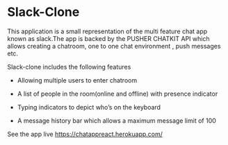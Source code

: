 # Slack-Clone
This application is a small representation  of the multi feature chat app known as slack.The app is backed by  the PUSHER CHATKIT API which allows creating a chatroom, one to one chat environment , push messages etc.

Slack-clone includes the following features

 - Allowing multiple users to enter chatroom
  
 - A list of people in the room(online and offline) with presence indicator
  
 - Typing indicators to depict who’s on the keyboard
  
 - A message history bar which allows a maximum message limit of 100

See the app live  https://chatappreact.herokuapp.com/
